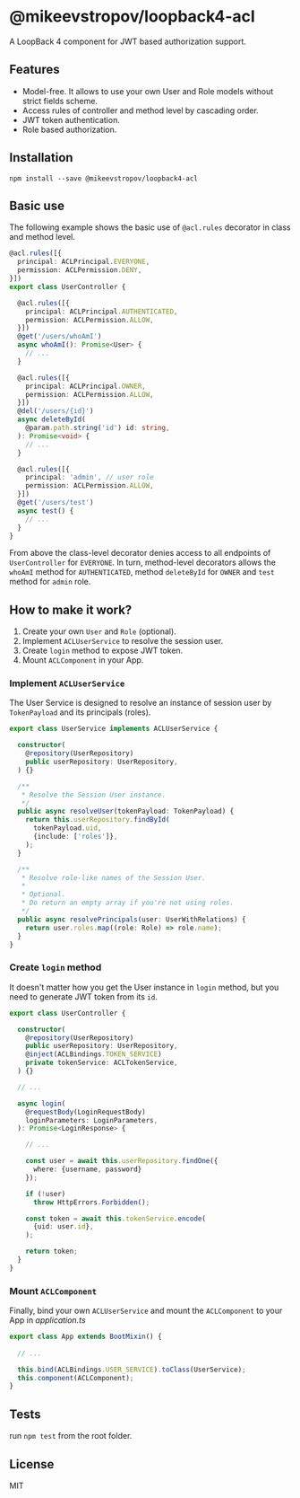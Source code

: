 # @mikeevstropov/loopback4-acl

A LoopBack 4 component for JWT based authorization support.

## Features

- Model-free. It allows to use your own User and Role models without strict fields scheme.
- Access rules of controller and method level by cascading order.
- JWT token authentication.
- Role based authorization.

## Installation

```shell
npm install --save @mikeevstropov/loopback4-acl
```

## Basic use

The following example shows the basic use of `@acl.rules` decorator in class and method level.

```ts
@acl.rules([{
  principal: ACLPrincipal.EVERYONE,
  permission: ACLPermission.DENY,
}])
export class UserController {

  @acl.rules([{
    principal: ACLPrincipal.AUTHENTICATED,
    permission: ACLPermission.ALLOW,
  }])
  @get('/users/whoAmI')
  async whoAmI(): Promise<User> {
    // ...
  }

  @acl.rules([{
    principal: ACLPrincipal.OWNER,
    permission: ACLPermission.ALLOW,
  }])
  @del('/users/{id}')
  async deleteById(
    @param.path.string('id') id: string,
  ): Promise<void> {
    // ...
  }

  @acl.rules([{
    principal: 'admin', // user role
    permission: ACLPermission.ALLOW,
  }])
  @get('/users/test')
  async test() {
    // ...
  }
}
```

From above the class-level decorator denies access to all endpoints of
`UserController` for `EVERYONE`. In turn, method-level decorators allows the
`whoAmI` method for `AUTHENTICATED`, method `deleteById` for `OWNER` and
`test` method for `admin` role.

## How to make it work?

1. Create your own `User` and `Role` (optional).
2. Implement `ACLUserService` to resolve the session user.
3. Create `login` method to expose JWT token.
4. Mount `ACLComponent` in your App.

### Implement `ACLUserService`

The User Service is designed to resolve an instance of session user
by `TokenPayload` and its principals (roles).

```ts
export class UserService implements ACLUserService {

  constructor(
    @repository(UserRepository)
    public userRepository: UserRepository,
  ) {}

  /**
   * Resolve the Session User instance.
   */
  public async resolveUser(tokenPayload: TokenPayload) {
    return this.userRepository.findById(
      tokenPayload.uid,
      {include: ['roles']},
    );
  }

  /**
   * Resolve role-like names of the Session User.
   * 
   * Optional.
   * Do return an empty array if you're not using roles.
   */
  public async resolvePrincipals(user: UserWithRelations) {
    return user.roles.map((role: Role) => role.name);
  }
}
```

### Create `login` method

It doesn't matter how you get the User instance in `login`
method, but you need to generate JWT token from its `id`.

```ts
export class UserController {

  constructor(
    @repository(UserRepository)
    public userRepository: UserRepository,
    @inject(ACLBindings.TOKEN_SERVICE)
    private tokenService: ACLTokenService,
  ) {}

  // ...

  async login(
    @requestBody(LoginRequestBody)
    loginParameters: LoginParameters,
  ): Promise<LoginResponse> {

    // ...

    const user = await this.userRepository.findOne({
      where: {username, password}
    });

    if (!user)
      throw HttpErrors.Forbidden();

    const token = await this.tokenService.encode(
      {uid: user.id},
    );

    return token;
  }
}
```

### Mount `ACLComponent`

Finally, bind your own `ACLUserService` and mount
the `ACLComponent` to your App in *application.ts*

```ts
export class App extends BootMixin() {
  
  // ...

  this.bind(ACLBindings.USER_SERVICE).toClass(UserService);
  this.component(ACLComponent);
}
```

## Tests

run `npm test` from the root folder.

## License

MIT
